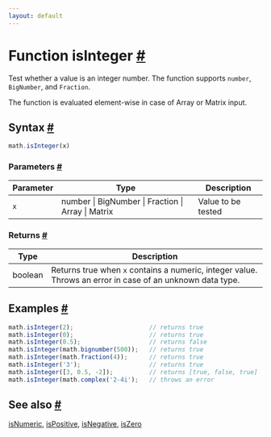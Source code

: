 ```yaml
---
layout: default
---
```


<!-- Note: This file is automatically generated from source code comments. Changes made in this file will be overridden. -->

<h1 id="function-isinteger">Function isInteger <a href="#function-isinteger" title="Permalink">#</a></h1>

Test whether a value is an integer number.
The function supports `number`, `BigNumber`, and `Fraction`.

The function is evaluated element-wise in case of Array or Matrix input.


<h2 id="syntax">Syntax <a href="#syntax" title="Permalink">#</a></h2>

```js
math.isInteger(x)
```

<h3 id="parameters">Parameters <a href="#parameters" title="Permalink">#</a></h3>

Parameter | Type | Description
--------- | ---- | -----------
`x` | number &#124; BigNumber &#124; Fraction &#124; Array &#124; Matrix | Value to be tested

<h3 id="returns">Returns <a href="#returns" title="Permalink">#</a></h3>

Type | Description
---- | -----------
boolean | Returns true when `x` contains a numeric, integer value. Throws an error in case of an unknown data type.


<h2 id="examples">Examples <a href="#examples" title="Permalink">#</a></h2>

```js
math.isInteger(2);                     // returns true
math.isInteger(0);                     // returns true
math.isInteger(0.5);                   // returns false
math.isInteger(math.bignumber(500));   // returns true
math.isInteger(math.fraction(4));      // returns true
math.isInteger('3');                   // returns true
math.isInteger([3, 0.5, -2]);          // returns [true, false, true]
math.isInteger(math.complex('2-4i');   // throws an error
```


<h2 id="see-also">See also <a href="#see-also" title="Permalink">#</a></h2>

[isNumeric](isNumeric.html),
[isPositive](isPositive.html),
[isNegative](isNegative.html),
[isZero](isZero.html)
